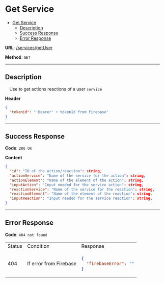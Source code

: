 # Get Service

- [Get Service](#get-service)
    - [Description](#description)
    - [Success Response](#success-response)
    - [Error Response](#error-response)

**URL**: [/services/getUser]()

**Method**: `GET`

---

## Description
&emsp;Use to get actions reactions of a user  `service`

**Header**

```json
{
  "tokenid": "'Bearer' + tokenId from firebase"
}
```

---
## Success Response

**Code**: `200 OK`

**Content**

```json
{
  "id": "ID of the action/reaction": string,
  "actionService": "Name of the service for the action": string,
  "actionElement": "Name of the element of the action": string,
  "inputAction": "Input needed for the service action": string,
  "reactionService": "Name of the service for the reaction": string,
  "reactionElement": "Name of the element of the reaction": string,
  "inputReaction": "Input needed for the service reaction": string,
}
```
---
## Error Response

**Code**: `404 not found`


<table>
<tr>
<td> Status </td> <td> Condition </td> <td> Response </td>
</tr>

<tr>
<td> 404 </td>
<td>If error from Firebase</td>
<td>

```json
{
  "firebaseError": ""
}
```

</td>
</tr>

</table>
